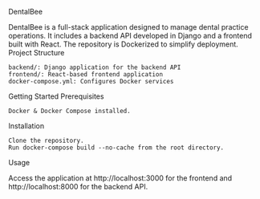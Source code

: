DentalBee

DentalBee is a full-stack application designed to manage dental practice operations. It includes a backend API developed in Django and a frontend built with React. The repository is Dockerized to simplify deployment.
Project Structure

    backend/: Django application for the backend API
    frontend/: React-based frontend application
    docker-compose.yml: Configures Docker services

Getting Started
Prerequisites

    Docker & Docker Compose installed.

Installation

    Clone the repository.
    Run docker-compose build --no-cache from the root directory.

Usage

Access the application at http://localhost:3000 for the frontend and http://localhost:8000 for the backend API.
